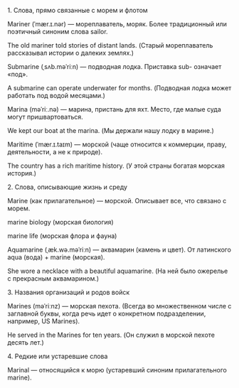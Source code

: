 1\. Слова, прямо связанные с морем и флотом

Mariner (ˈmær.ɪ.nər) — мореплаватель, моряк. Более традиционный или поэтичный синоним слова sailor.



The old mariner told stories of distant lands. (Старый мореплаватель рассказывал истории о далеких землях.)



Submarine (ˌsʌb.məˈriːn) — подводная лодка. Приставка sub- означает «под».



A submarine can operate underwater for months. (Подводная лодка может работать под водой месяцами.)



Marina (məˈriː.nə) — марина, пристань для яхт. Место, где малые суда могут пришвартоваться.



We kept our boat at the marina. (Мы держали нашу лодку в марине.)



Maritime (ˈmær.ɪ.taɪm) — морской (чаще относится к коммерции, праву, деятельности, а не к природе).



The country has a rich maritime history. (У этой страны богатая морская история.)



2\. Слова, описывающие жизнь и среду

Marine (как прилагательное) — морской. Описывает все, что связано с морем.



marine biology (морская биология)



marine life (морская флора и фауна)



Aquamarine (ˌæk.wə.məˈriːn) — аквамарин (камень и цвет). От латинского aqua (вода) + marine (морская).



She wore a necklace with a beautiful aquamarine. (На ней было ожерелье с прекрасным аквамарином.)



3\. Названия организаций и родов войск

Marines (məˈriːnz) — морская пехота. (Всегда во множественном числе с заглавной буквы, когда речь идет о конкретном подразделении, например, US Marines).



He served in the Marines for ten years. (Он служил в морской пехоте десять лет.)



4\. Редкие или устаревшие слова

Marinal — относящийся к морю (устаревший синоним прилагательного marine).

